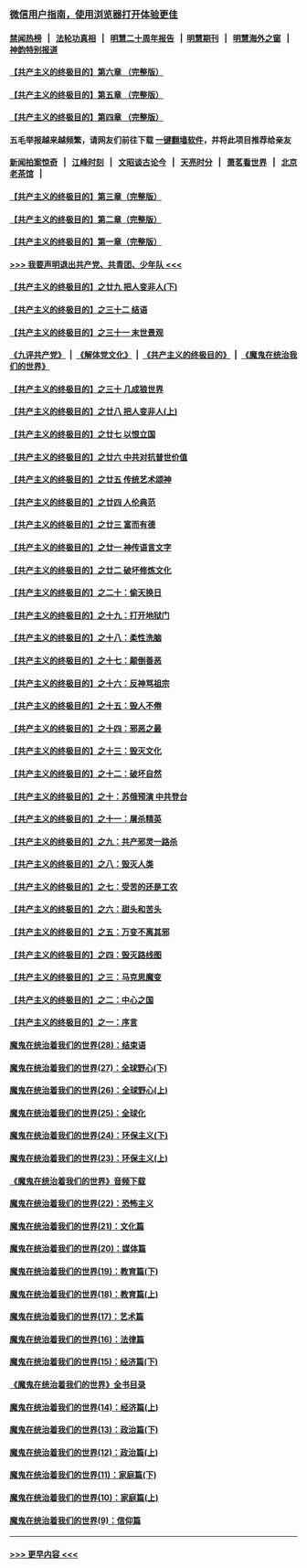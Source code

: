 ### [微信用户指南，使用浏览器打开体验更佳](https://github.com/gfw-breaker/banned-news1/blob/master/indexes/wechat-guide.md?t=0)
#### [禁闻热榜](热点新闻.md?t=0)  &nbsp;&nbsp;|&nbsp;&nbsp; [法轮功真相](https://github.com/gfw-breaker/truth/blob/master/README.md?t=0) &nbsp;&nbsp;|&nbsp;&nbsp; [明慧二十周年报告](https://github.com/gfw-breaker/mh-reports/blob/master/README.md?t=0) &nbsp;&nbsp;|&nbsp;&nbsp;[明慧期刊](https://github.com/gfw-breaker/mh-qikan) &nbsp;&nbsp;|&nbsp;&nbsp; [明慧海外之窗](https://github.com/gfw-breaker/mh-news/blob/master/README.md?t=0) &nbsp;&nbsp;|&nbsp;&nbsp; [神韵特别报道](https://github.com/gfw-breaker/mh-news/blob/master/shenyun.md?t=0)
#### [【共产主义的终极目的】第六章 （完整版）](../pages/nsc422/n11428913.md?t=02112344) 
#### [【共产主义的终极目的】第五章 （完整版）](../pages/nsc422/n11428912.md?t=02112344) 
#### [【共产主义的终极目的】第四章 （完整版）](../pages/nsc422/n11428907.md?t=02112344) 
#### 五毛举报越来越频繁，请网友们前往下载 [一键翻墙软件](https://github.com/gfw-breaker/ssr-accounts)，并将此项目推荐给亲友
#### [新闻拍案惊奇](https://github.com/gfw-breaker/banned-news1/blob/master/pages/link4.md) &nbsp;&nbsp;|&nbsp;&nbsp; [江峰时刻](https://github.com/gfw-breaker/banned-news1/blob/master/pages/link4.md) &nbsp;&nbsp;|&nbsp;&nbsp; [文昭谈古论今](https://github.com/gfw-breaker/banned-news1/blob/master/pages/link4.md) &nbsp;&nbsp;|&nbsp;&nbsp; [天亮时分](https://github.com/gfw-breaker/banned-news1/blob/master/pages/link4.md) &nbsp;&nbsp;|&nbsp;&nbsp; [萧茗看世界](https://github.com/gfw-breaker/banned-news1/blob/master/pages/link4.md) &nbsp;&nbsp;|&nbsp;&nbsp; [北京老茶馆](https://github.com/gfw-breaker/banned-news1/blob/master/pages/link4.md) &nbsp;&nbsp;|&nbsp;&nbsp; 
#### [【共产主义的终极目的】第三章（完整版）](../pages/nsc422/n11428848.md?t=02112344) 
#### [【共产主义的终极目的】第二章（完整版）](../pages/nsc422/n11428831.md?t=02112344) 
#### [【共产主义的终极目的】第一章（完整版）](../pages/nsc422/n11417651.md?t=02112344) 
#### [>>> 我要声明退出共产党、共青团、少年队 <<<](https://github.com/begood0513/goodnews/blob/master/quit/letter.md) 
#### [【共产主义的终极目的】之廿九 把人变非人(下)](../pages/nsc422/n11344140.md?t=02112344) 
#### [【共产主义的终极目的】之三十二 结语](../pages/nsc422/n11360535.md?t=02112344) 
#### [【共产主义的终极目的】之三十一 末世景观](../pages/nsc422/n11351129.md?t=02112344) 
#### [《九评共产党》](https://github.com/begood0513/9ping.md/blob/master/README.md) &nbsp;|&nbsp; [《解体党文化》](../../../../jtdwh.md/blob/master/README.md)  &nbsp;|&nbsp; [《共产主义的终极目的》](../../../../gczydzjmd.md/blob/master/README.md) &nbsp;|&nbsp; [《魔鬼在统治我们的世界》](../../../../mgztzwmdsj.md/blob/master/README.md) 
#### [【共产主义的终极目的】之三十 几成狼世界](../pages/nsc422/n11348280.md?t=02112344) 
#### [【共产主义的终极目的】之廿八 把人变非人(上)](../pages/nsc422/n11340492.md?t=02112344) 
#### [【共产主义的终极目的】之廿七 以恨立国](../pages/nsc422/n11336944.md?t=02112344) 
#### [【共产主义的终极目的】之廿六 中共对抗普世价值](../pages/nsc422/n11324785.md?t=02112344) 
#### [【共产主义的终极目的】之廿五 传统艺术颂神](../pages/nsc422/n11296396.md?t=02112344) 
#### [【共产主义的终极目的】之廿四 人伦典范](../pages/nsc422/n11296397.md?t=02112344) 
#### [【共产主义的终极目的】之廿三 富而有德](../pages/nsc422/n11283598.md?t=02112344) 
#### [【共产主义的终极目的】之廿一 神传语言文字](../pages/nsc422/n11263265.md?t=02112344) 
#### [【共产主义的终极目的】之廿二 破坏修炼文化](../pages/nsc422/n11245728.md?t=02112344) 
#### [【共产主义的终极目的】之二十：偷天换日](../pages/nsc422/n11238846.md?t=02112344) 
#### [【共产主义的终极目的】之十九：打开地狱门](../pages/nsc422/n11206376.md?t=02112344) 
#### [【共产主义的终极目的】之十八：柔性洗脑](../pages/nsc422/n11199994.md?t=02112344) 
#### [【共产主义的终极目的】之十七：颠倒善恶](../pages/nsc422/n11179782.md?t=02112344) 
#### [【共产主义的终极目的】之十六：反神骂祖宗](../pages/nsc422/n11166798.md?t=02112344) 
#### [【共产主义的终极目的】之十五：毁人不倦](../pages/nsc422/n11166792.md?t=02112344) 
#### [【共产主义的终极目的】之十四：邪恶之最](../pages/nsc422/n11150249.md?t=02112344) 
#### [【共产主义的终极目的】之十三：毁灭文化](../pages/nsc422/n11135227.md?t=02112344) 
#### [【共产主义的终极目的】之十二：破坏自然](../pages/nsc422/n11135214.md?t=02112344) 
#### [【共产主义的终极目的】之十：苏俄预演 中共登台](../pages/nsc422/n11118424.md?t=02112344) 
#### [【共产主义的终极目的】之十一：屠杀精英](../pages/nsc422/n11118442.md?t=02112344) 
#### [【共产主义的终极目的】之九：共产邪灵一路杀](../pages/nsc422/n11114139.md?t=02112344) 
#### [【共产主义的终极目的】之八：毁灭人类](../pages/nsc422/n11108503.md?t=02112344) 
#### [【共产主义的终极目的】之七：受苦的还是工农](../pages/nsc422/n11101809.md?t=02112344) 
#### [【共产主义的终极目的】之六：甜头和苦头](../pages/nsc422/n11096971.md?t=02112344) 
#### [【共产主义的终极目的】之五：万变不离其邪](../pages/nsc422/n11091285.md?t=02112344) 
#### [【共产主义的终极目的】之四：毁灭路线图](../pages/nsc422/n11086284.md?t=02112344) 
#### [【共产主义的终极目的】之三：马克思魔变](../pages/nsc422/n11061941.md?t=02112344) 
#### [【共产主义的终极目的】之二：中心之国](../pages/nsc422/n11047728.md?t=02112344) 
#### [【共产主义的终极目的】之一：序言](../pages/nsc422/n11086077.md?t=02112344) 
#### [魔鬼在统治着我们的世界(28)：结束语](../pages/nsc422/n10936246.md?t=02112344) 
#### [魔鬼在统治着我们的世界(27)：全球野心(下)](../pages/nsc422/n10928319.md?t=02112344) 
#### [魔鬼在统治着我们的世界(26)：全球野心(上)](../pages/nsc422/n10900318.md?t=02112344) 
#### [魔鬼在统治着我们的世界(25)：全球化](../pages/nsc422/n10788205.md?t=02112344) 
#### [魔鬼在统治着我们的世界(24)：环保主义(下)](../pages/nsc422/n10695307.md?t=02112344) 
#### [魔鬼在统治着我们的世界(23)：环保主义(上)](../pages/nsc422/n10688613.md?t=02112344) 
#### [《魔鬼在统治着我们的世界》音频下载](../pages/nsc422/n10635553.md?t=02112344) 
#### [魔鬼在统治着我们的世界(22)：恐怖主义](../pages/nsc422/n10614727.md?t=02112344) 
#### [魔鬼在统治着我们的世界(21)：文化篇](../pages/nsc422/n10597706.md?t=02112344) 
#### [魔鬼在统治着我们的世界(20)：媒体篇](../pages/nsc422/n10586579.md?t=02112344) 
#### [魔鬼在统治着我们的世界(19)：教育篇(下)](../pages/nsc422/n10564808.md?t=02112344) 
#### [魔鬼在统治着我们的世界(18)：教育篇(上)](../pages/nsc422/n10526970.md?t=02112344) 
#### [魔鬼在统治着我们的世界(17)：艺术篇](../pages/nsc422/n10499093.md?t=02112344) 
#### [魔鬼在统治着我们的世界(16)：法律篇](../pages/nsc422/n10485969.md?t=02112344) 
#### [魔鬼在统治着我们的世界(15)：经济篇(下)](../pages/nsc422/n10469975.md?t=02112344) 
#### [《魔鬼在统治着我们的世界》全书目录](../pages/nsc422/n10464261.md?t=02112344) 
#### [魔鬼在统治着我们的世界(14)：经济篇(上)](../pages/nsc422/n10457370.md?t=02112344) 
#### [魔鬼在统治着我们的世界(13)：政治篇(下)](../pages/nsc422/n10448270.md?t=02112344) 
#### [魔鬼在统治着我们的世界(12)：政治篇(上)](../pages/nsc422/n10444576.md?t=02112344) 
#### [魔鬼在统治着我们的世界(11)：家庭篇(下)](../pages/nsc422/n10440961.md?t=02112344) 
#### [魔鬼在统治着我们的世界(10)：家庭篇(上)](../pages/nsc422/n10435448.md?t=02112344) 
#### [魔鬼在统治着我们的世界(9)：信仰篇](../pages/nsc422/n10432159.md?t=02112344) 

----
#### [ >>> 更早内容 <<< ](../indexes/nsc422-earlier.md)
